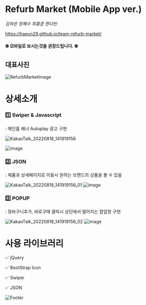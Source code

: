 

# Refurb Market (Mobile App ver.)
<i> 김하은 정혜수 최홍준 한다빈 </i>

https://haeun29.github.io/team-refurb-market/  

#### ⛔ 모바일로 보시는것을 권장드립니다. ⛔

## 대표사진
![RefurbMarketImage](https://user-images.githubusercontent.com/105402303/185275487-3882ae95-7028-40a3-b8fd-e352b1d1940c.png)

# 상세소개 

### 1️⃣ Swiper &  Javascript
: 메인홈 배너 Autoplay 광고 구현 

![KakaoTalk_20220818_141919156](https://user-images.githubusercontent.com/105402303/185300047-29793725-2bcd-4035-ac26-e3a369dab1ec.gif)

![image](https://user-images.githubusercontent.com/105402303/185279087-c7ce3fd5-9cae-45d3-9a0d-6966a6d6fbff.png)



### 2️⃣ JSON 
: 제품과 상세페이지로 이동시 원하는 브랜드의 상품을 볼 수 있음


![KakaoTalk_20220818_141919156_01](https://user-images.githubusercontent.com/105402303/185300053-9be3d6c4-24d2-4e93-bb49-a3bf03765da2.gif)
![image](https://user-images.githubusercontent.com/105402303/185278966-a37a96dd-6007-43f2-8ad6-2afa5a542af0.png)


### 3️⃣ POPUP 
: 장바구니추가, 바로구매 클릭시 상단에서 떨어지는 팝업창 구현


![KakaoTalk_20220818_141919156_02](https://user-images.githubusercontent.com/105402303/185300057-71f45330-8a51-4785-ba55-5c7f2c5e01cd.gif)
![image](https://user-images.githubusercontent.com/105402303/185279137-a0af9e49-ff24-4a8b-bab1-4edc150ac6bb.png)


# 사용 라이브러리 

✅ jQuery

✅ BootStrap Icon

✅ Swiper

✅ JSON



![Footer](https://capsule-render.vercel.app/api?type=waving&color=auto&height=100&section=footer)
